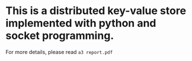 # This is a distributed key-value store implemented with python and socket programming. 
For more details, please read ``a3 report.pdf``